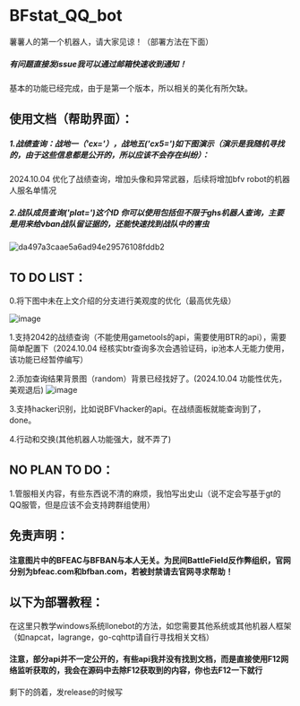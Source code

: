 # BFstat_QQ_bot
薯薯人的第一个机器人，请大家见谅！（部署方法在下面）
##### 有问题直接发issue我可以通过邮箱快速收到通知！
基本的功能已经完成，由于是第一个版本，所以相关的美化有所欠缺。
## 使用文档（帮助界面）：
##### 1.战绩查询：战地一（'cx='），战地五('cx5=')如下图演示（演示是我随机寻找的，由于这些信息都是公开的，所以应该不会存在纠纷）：
2024.10.04 优化了战绩查询，增加头像和异常武器，后续将增加bfv robot的机器人服名单情况
##### 2.战队成员查询('plat=')这个ID 你可以使用包括但不限于ghs机器人查询，主要是用来给vban战队留证据的，还能快速找到战队中的害虫
![da497a3caae5a6ad94e29576108fddb2](https://github.com/user-attachments/assets/e7afbf90-3801-407f-b14a-5edba202bdf5)

## TO DO LIST：
0.将下图中未在上文介绍的分支进行美观度的优化（最高优先级）

![image](https://github.com/user-attachments/assets/9bdaec7e-215f-4e26-98c4-0b4623ad979e)

1.支持2042的战绩查询（不能使用gametools的api，需要使用BTR的api），需要简单配置下（2024.10.04 经核实btr查询多次会遇验证码，ip池本人无能力使用，该功能已经暂停编写）

2.添加查询结果背景图（random）背景已经找好了。(2024.10.04 功能性优先，美观退后)
![image](https://github.com/user-attachments/assets/1032058b-c587-4fd1-a1e1-e50cde238574)

3.支持hacker识别，比如说BFVhacker的api。在战绩面板就能查询到了，done。

4.行动和交换(其他机器人功能强大，就不弄了)

## NO PLAN TO DO：
1.管服相关内容，有些东西说不清的麻烦，我怕写出史山（说不定会写基于gt的QQ服管，但是应该不会支持跨群组使用）

## 免责声明：
#### 注意图片中的BFEAC与BFBAN与本人无关。为民间BattleField反作弊组织，官网分别为bfeac.com和bfban.com，若被封禁请去官网寻求帮助！

## 以下为部署教程：
在这里只教学windows系统llonebot的方法，如您需要其他系统或其他机器人框架（如napcat，lagrange，go-cqhttp请自行寻找相关文档）

#### 注意，部分api并不一定公开的，有些api我并没有找到文档，而是直接使用F12网络监听获取的，我会在源码中去除F12获取到的内容，你也去F12一下就行

剩下的鸽着，发release的时候写
